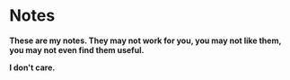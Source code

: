 # Notes

**These are my notes. They may not work for you, you may not like them, you may not even find them useful.**

**I don't care.**
